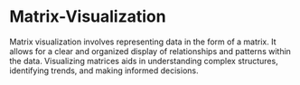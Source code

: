 # Matrix-Visualization
 Matrix visualization involves representing data in the form of a matrix. It allows for a clear and organized display of relationships and patterns within the data. Visualizing matrices aids in understanding complex structures, identifying trends, and making informed decisions. 
